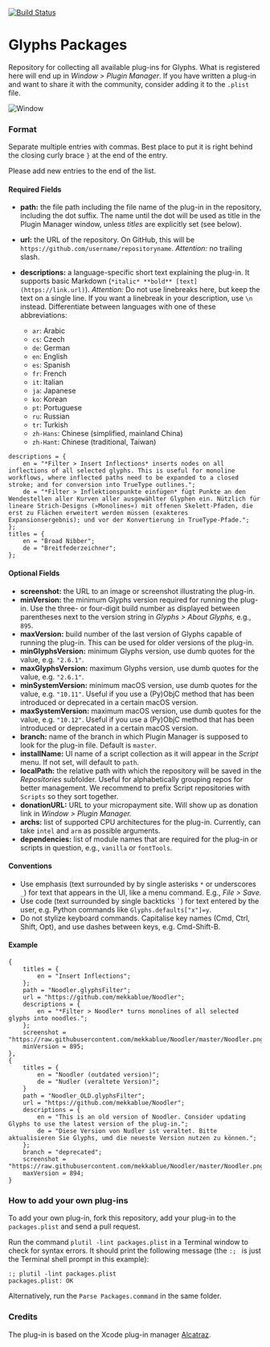 [![Build Status](https://travis-ci.org/schriftgestalt/glyphs-packages.svg?branch=master)](https://travis-ci.org/schriftgestalt/glyphs-packages)

# Glyphs Packages

Repository for collecting all available plug-ins for Glyphs. What is registered here will end up in *Window > Plugin Manager*. If you have written a plug-in and want to share it with the community, consider adding it to the `.plist` file.

![Window](https://github.com/schriftgestalt/glyphs-packages/blob/master/images/Screenshot.png?raw=true)

### Format

Separate multiple entries with commas. Best place to put it is right behind the closing curly brace `}` at the end of the entry.

Please add new entries to the end of the list. 

#### Required Fields

- **path:** the file path including the file name of the plug-in in the repository, including the dot suffix. The name until the dot will be used as title in the Plugin Manager window, unless *titles* are explicitly set (see below).
- **url:** the URL of the repository. On GitHub, this will be `https://github.com/username/repositoryname`. *Attention:* no trailing slash.
- **descriptions:** a language-specific short text explaining the plug-in. It supports basic Markdown (`*italic* **bold** [text](https://link.url)`). *Attention:* Do not use linebreaks here, but keep the text on a single line. If you want a linebreak in your description, use `\n` instead. Differentiate between languages with one of these abbreviations:

  * `ar`: Arabic
  * `cs`: Czech
  * `de`: German
  * `en`: English
  * `es`: Spanish
  * `fr`: French
  * `it`: Italian
  * `ja`: Japanese
  * `ko`: Korean
  * `pt`: Portuguese
  * `ru`: Russian
  * `tr`: Turkish
  * `zh-Hans`: Chinese (simplified, mainland China)
  * `zh-Hant`: Chinese (traditional, Taiwan)

```text
descriptions = {
	en = "*Filter > Insert Inflections* inserts nodes on all inflections of all selected glyphs. This is useful for monoline workflows, where inflected paths need to be expanded to a closed stroke; and for conversion into TrueType outlines.";
	de = "*Filter > Inflektionspunkte einfügen* fügt Punkte an den Wendestellen aller Kurven aller ausgewählter Glyphen ein. Nützlich für lineare Strich-Designs (»Monolines«) mit offenen Skelett-Pfaden, die erst zu Flächen erweitert werden müssen (exakteres Expansionsergebnis); und vor der Konvertierung in TrueType-Pfade.";
};
titles = {
	en = "Broad Nibber";
	de = "Breitfederzeichner";
};
```

#### Optional Fields

- **screenshot:** the URL to an image or screenshot illustrating the plug-in.
- **minVersion:** the minimum Glyphs version required for running the plug-in. Use the three- or four-digit build number as displayed between parentheses next to the version string in *Glyphs > About Glyphs,* e.g., `895`.
- **maxVersion:** build number of the last version of Glyphs capable of running the plug-in. This can be used for older versions of the plug-in.
- **minGlyphsVersion:** minimum Glyphs version, use dumb quotes for the value, e.g. `"2.6.1"`.
- **maxGlyphsVersion:** maximum Glyphs version, use dumb quotes for the value, e.g. `"2.6.1"`.
- **minSystemVersion:** minimum macOS version, use dumb quotes for the value, e.g. `"10.11"`. Useful if you use a (Py)ObjC method that has been introduced or deprecated in a certain macOS version.
- **maxSystemVersion:** maximum macOS version, use dumb quotes for the value, e.g. `"10.12"`. Useful if you use a (Py)ObjC method that has been introduced or deprecated in a certain macOS version.
- **branch:** name of the branch in which Plugin Manager is supposed to look for the plug-in file. Default is `master`.
- **installName:** UI name of a script collection as it will appear in the *Script* menu. If not set, will default to `path`.
- **localPath:** the relative path with which the repository will be saved in the *Repositories*  subfolder. Useful for alphabetically grouping repos for better management. We recommend to prefix Script repositories with `Scripts` so they sort together.
- **donationURL:** URL to your micropayment site. Will show up as donation link in *Window > Plugin Manager.*
- **archs:** list of supported CPU architectures for the plug-in. Currently, can take `intel` and `arm` as possible arguments.
- **dependencies:** list of module names that are required for the plug-in or scripts in question, e.g., `vanilla` or `fontTools`.

#### Conventions

* Use emphasis (text surrounded by by single asterisks `*` or underscores `_`) for text that appears in the UI, like a menu command. E.g., *File > Save.*
* Use code (text surrounded by single backticks `` ` ``) for text entered by the user, e.g. Python commands like `Glyphs.defaults["x"]=y`.
* Do not stylize keyboard commands. Capitalise key names (Cmd, Ctrl, Shift, Opt), and use dashes between keys, e.g. Cmd-Shift-B.

#### Example

	{
		titles = {
			en = "Insert Inflections";
		};
		path = "Noodler.glyphsFilter";
		url = "https://github.com/mekkablue/Noodler";
		descriptions = {
			en = "*Filter > Noodler* turns monolines of all selected glyphs into noodles.";
		};
		screenshot = "https://raw.githubusercontent.com/mekkablue/Noodler/master/Noodler.png";
		minVersion = 895;
	},
	{
		titles = {
			en = "Noodler (outdated version)";
			de = "Nudler (veraltete Version)";
		}
		path = "Noodler_OLD.glyphsFilter";
		url = "https://github.com/mekkablue/Noodler";
		descriptions = {
			en = "This is an old version of Noodler. Consider updating Glyphs to use the latest version of the plug-in.";
			de = "Diese Version von Nudler ist veraltet. Bitte aktualisieren Sie Glyphs, umd die neueste Version nutzen zu können.";
		};
		branch = "deprecated";
		screenshot = "https://raw.githubusercontent.com/mekkablue/Noodler/master/Noodler.png";
		maxVersion = 894;
	}


### How to add your own plug-ins

To add your own plug-in, fork this repository, add your plug-in to the `packages.plist` and send a pull request.

Run the command `plutil -lint packages.plist` in a Terminal window to check for syntax errors. It should print the following message (the `:; ` is just the Terminal shell prompt in this example):
```
:; plutil -lint packages.plist
packages.plist: OK
```

Alternatively, run the `Parse Packages.command` in the same folder.

### Credits

The plug-in is based on the Xcode plug-in manager [Alcatraz](http://alcatraz.io).
